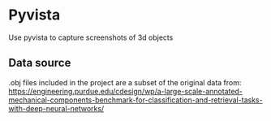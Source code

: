 # Pyvista

Use pyvista to capture screenshots of 3d objects

## Data source
.obj files included in the project are a subset of the original data from:  
https://engineering.purdue.edu/cdesign/wp/a-large-scale-annotated-mechanical-components-benchmark-for-classification-and-retrieval-tasks-with-deep-neural-networks/
